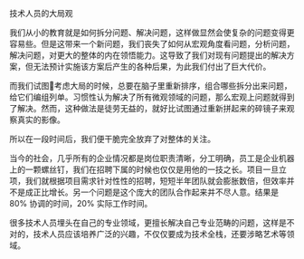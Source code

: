 技术人员的大局观

  
我们从小的教育就是如何拆分问题、解决问题，这样做显然会使复杂的问题变得更容易些。但是这带来一个新问题，我们丧失了如何从宏观角度看问题，分析问题，解决问题，对更大的整体的内在领悟能力。这导致了我们对现有问题提出的解决方案，但无法预计实施该方案后产生的各种后果，为此我们付出了巨大代价。

而我们试图考虑大局的时候，总要在脑子里重新排序，组合哪些拆分出来问题，给它们编组列单。习惯性认为解决了所有微观领域的问题，那么宏观上问题就得到了解决。然而，这种做法是徒劳无益的，就好比试图通过重新拼起来的碎镜子来观察真实的影像。

所以在一段时间后，我们便干脆完全放弃了对整体的关注。

当今的社会，几乎所有的企业情况都是岗位职责清晰，分工明确，员工是企业机器上的一颗螺丝钉，我们在招聘下属的时候也仅仅是用他的一技之长。项目一旦立项，我们就根据项目需求针对性性的招聘，短短半年团队就会膨胀数倍，但效率并不是成正比增长。另一个问题是这个庞大的团队合作起来并不尽人意。结果是 80% 协调的时间，20% 实际工作时间。

很多技术人员埋头在自己的专业领域，更擅长解决自己专业范畴的问题，这样是不对的，技术人员应该培养广泛的兴趣，不仅仅要成为技术全栈，还要涉略艺术等领域。







